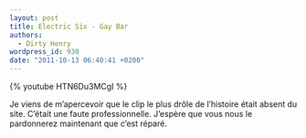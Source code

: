 ```yaml
---
layout: post
title: Electric Six - Gay Bar
authors:
  - Dirty Henry
wordpress_id: 930
date: "2011-10-13 06:40:41 +0200"
---
```


{% youtube HTN6Du3MCgI %}

Je viens de m’apercevoir que le clip le plus drôle de l’histoire était absent du
site. C’était une faute professionnelle. J’espère que vous nous le pardonnerez
maintenant que c’est réparé.

